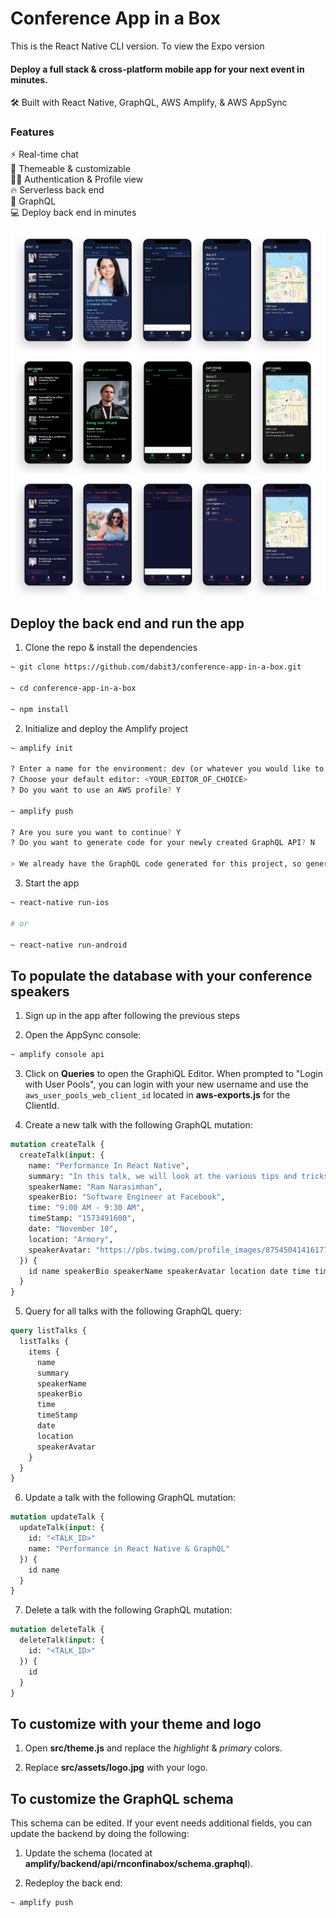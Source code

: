 # Conference App in a Box

This is the React Native CLI version. To view the Expo version


#### Deploy a full stack & cross-platform mobile app for your next event in minutes.

🛠 Built with React Native, GraphQL, AWS Amplify, & AWS AppSync

### Features

⚡️ Real-time chat   
👾 Themeable & customizable   
👮‍♂️ Authentication & Profile view   
🔥 Serverless back end   
🚀 GraphQL   
💻 Deploy back end in minutes   

![](./src/assets/confapps1.jpg)
![](./src/assets/confapps2.jpg)
![](./src/assets/confapps3.jpg)

## Deploy the back end and run the app

1. Clone the repo & install the dependencies

```sh
~ git clone https://github.com/dabit3/conference-app-in-a-box.git

~ cd conference-app-in-a-box

~ npm install
```

2. Initialize and deploy the Amplify project

```sh
~ amplify init

? Enter a name for the environment: dev (or whatever you would like to call this env)
? Choose your default editor: <YOUR_EDITOR_OF_CHOICE>
? Do you want to use an AWS profile? Y

~ amplify push

? Are you sure you want to continue? Y
? Do you want to generate code for your newly created GraphQL API? N

> We already have the GraphQL code generated for this project, so generating it here is not necessary.
```

3. Start the app

```sh
~ react-native run-ios

# or

~ react-native run-android
```

## To populate the database with your conference speakers

1. Sign up in the app after following the previous steps

2. Open the AppSync console:

```sh
~ amplify console api
```

3. Click on __Queries__ to open the GraphiQL Editor. When prompted to "Login with User Pools", you can login with your new username and use the `aws_user_pools_web_client_id` located in __aws-exports.js__ for the ClientId.

4. Create a new talk with the following GraphQL mutation:

```graphql
mutation createTalk {
  createTalk(input: {
    name: "Performance In React Native",
    summary: "In this talk, we will look at the various tips and tricks for taking full advantage of React Native and using the performance attributes of the new architecture.",
    speakerName: "Ram Narasimhan",
    speakerBio: "Software Engineer at Facebook",
    time: "9:00 AM - 9:30 AM",
    timeStamp: "1573491600",
    date: "November 10",
    location: "Armory",
    speakerAvatar: "https://pbs.twimg.com/profile_images/875450414161772544/UjefWmmL_400x400.jpg"
  }) {
    id name speakerBio speakerName speakerAvatar location date time timeStamp
  }
}
```

5. Query for all talks with the following GraphQL query:

```graphql
query listTalks {
  listTalks {
    items {
      name
      summary
      speakerName
      speakerBio
      time
      timeStamp
      date
      location
      speakerAvatar
    }
  }
}
```

6. Update a talk with the following GraphQL mutation:

```graphql
mutation updateTalk {
  updateTalk(input: {
    id: "<TALK_ID>"
    name: "Performance in React Native & GraphQL"
  }) {
    id name
  }
}
```

7. Delete a talk with the following GraphQL mutation:

```graphql
mutation deleteTalk {
  deleteTalk(input: {
    id: "<TALK_ID>"
  }) {
    id
  }
}
```

## To customize with your theme and logo

1. Open __src/theme.js__ and replace the _highlight_ & _primary_ colors.

2. Replace __src/assets/logo.jpg__ with your logo.

## To customize the GraphQL schema

This schema can be edited. If your event needs additional fields, you can update the backend by doing the following:

1. Update the schema (located at __amplify/backend/api/rnconfinabox/schema.graphql__).

2. Redeploy the back end:

```sh
~ amplify push
```
